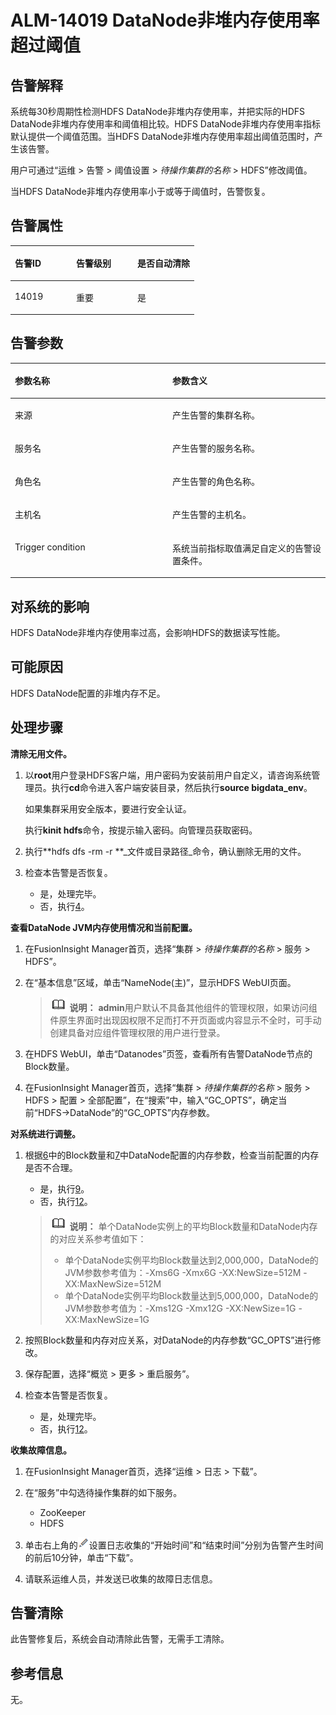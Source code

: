 # ALM-14019 DataNode非堆内存使用率超过阈值<a name="ALM-14019"></a>

## 告警解释<a name="section14450091"></a>

系统每30秒周期性检测HDFS DataNode非堆内存使用率，并把实际的HDFS DataNode非堆内存使用率和阈值相比较。HDFS DataNode非堆内存使用率指标默认提供一个阈值范围。当HDFS DataNode非堆内存使用率超出阈值范围时，产生该告警。

用户可通过“运维 \> 告警 \> 阈值设置 \>  _待操作集群的名称_  \> HDFS”修改阈值。

当HDFS DataNode非堆内存使用率小于或等于阈值时，告警恢复。

## 告警属性<a name="section62941962"></a>

<a name="table37860267"></a>
<table><thead align="left"><tr id="row53009842"><th class="cellrowborder" valign="top" width="33.33333333333333%" id="mcps1.1.4.1.1"><p id="p65938784"><a name="p65938784"></a><a name="p65938784"></a>告警ID</p>
</th>
<th class="cellrowborder" valign="top" width="33.33333333333333%" id="mcps1.1.4.1.2"><p id="p39441254"><a name="p39441254"></a><a name="p39441254"></a>告警级别</p>
</th>
<th class="cellrowborder" valign="top" width="33.33333333333333%" id="mcps1.1.4.1.3"><p id="p40625005"><a name="p40625005"></a><a name="p40625005"></a>是否自动清除</p>
</th>
</tr>
</thead>
<tbody><tr id="row2291100"><td class="cellrowborder" valign="top" width="33.33333333333333%" headers="mcps1.1.4.1.1 "><p id="p51361436"><a name="p51361436"></a><a name="p51361436"></a>14019</p>
</td>
<td class="cellrowborder" valign="top" width="33.33333333333333%" headers="mcps1.1.4.1.2 "><p id="p66635669"><a name="p66635669"></a><a name="p66635669"></a>重要</p>
</td>
<td class="cellrowborder" valign="top" width="33.33333333333333%" headers="mcps1.1.4.1.3 "><p id="p28780078"><a name="p28780078"></a><a name="p28780078"></a>是</p>
</td>
</tr>
</tbody>
</table>

## 告警参数<a name="section29606751"></a>

<a name="table49484943"></a>
<table><thead align="left"><tr id="row49376809"><th class="cellrowborder" valign="top" width="50%" id="mcps1.1.3.1.1"><p id="p40098603"><a name="p40098603"></a><a name="p40098603"></a>参数名称</p>
</th>
<th class="cellrowborder" valign="top" width="50%" id="mcps1.1.3.1.2"><p id="p26761434"><a name="p26761434"></a><a name="p26761434"></a>参数含义</p>
</th>
</tr>
</thead>
<tbody><tr id="row1661318515264"><td class="cellrowborder" valign="top" width="50%" headers="mcps1.1.3.1.1 "><p id="p156438591896"><a name="p156438591896"></a><a name="p156438591896"></a>来源</p>
</td>
<td class="cellrowborder" valign="top" width="50%" headers="mcps1.1.3.1.2 "><p id="p187931338134115"><a name="p187931338134115"></a><a name="p187931338134115"></a>产生告警的集群名称。</p>
</td>
</tr>
<tr id="row20192541"><td class="cellrowborder" valign="top" width="50%" headers="mcps1.1.3.1.1 "><p id="p65062640"><a name="p65062640"></a><a name="p65062640"></a>服务名</p>
</td>
<td class="cellrowborder" valign="top" width="50%" headers="mcps1.1.3.1.2 "><p id="p10367873"><a name="p10367873"></a><a name="p10367873"></a>产生告警的服务名称。</p>
</td>
</tr>
<tr id="row26201996"><td class="cellrowborder" valign="top" width="50%" headers="mcps1.1.3.1.1 "><p id="p35626567"><a name="p35626567"></a><a name="p35626567"></a>角色名</p>
</td>
<td class="cellrowborder" valign="top" width="50%" headers="mcps1.1.3.1.2 "><p id="p45499472"><a name="p45499472"></a><a name="p45499472"></a>产生告警的角色名称。</p>
</td>
</tr>
<tr id="row6842072"><td class="cellrowborder" valign="top" width="50%" headers="mcps1.1.3.1.1 "><p id="p51620924"><a name="p51620924"></a><a name="p51620924"></a>主机名</p>
</td>
<td class="cellrowborder" valign="top" width="50%" headers="mcps1.1.3.1.2 "><p id="p62118993"><a name="p62118993"></a><a name="p62118993"></a>产生告警的主机名。</p>
</td>
</tr>
<tr id="row22200031"><td class="cellrowborder" valign="top" width="50%" headers="mcps1.1.3.1.1 "><p id="p53372063"><a name="p53372063"></a><a name="p53372063"></a>Trigger condition</p>
</td>
<td class="cellrowborder" valign="top" width="50%" headers="mcps1.1.3.1.2 "><p id="p28169856"><a name="p28169856"></a><a name="p28169856"></a>系统当前指标取值满足自定义的告警设置条件。</p>
</td>
</tr>
</tbody>
</table>

## 对系统的影响<a name="section65134171"></a>

HDFS DataNode非堆内存使用率过高，会影响HDFS的数据读写性能。

## 可能原因<a name="section49336631"></a>

HDFS DataNode配置的非堆内存不足。

## 处理步骤<a name="section41376500"></a>

**清除无用文件。**

1.  以**root**用户登录HDFS客户端，用户密码为安装前用户自定义，请咨询系统管理员。执行**cd**命令进入客户端安装目录，然后执行**source bigdata\_env**。

    如果集群采用安全版本，要进行安全认证。

    执行**kinit hdfs**命令，按提示输入密码。向管理员获取密码。

2.  执行**hdfs dfs -rm -r **_文件或目录路径_命令，确认删除无用的文件。
3.  检查本告警是否恢复。
    -   是，处理完毕。
    -   否，执行[4](#li4041829095040)。


**查看DataNode JVM内存使用情况和当前配置。**

1.  <a name="li4041829095040"></a>在FusionInsight Manager首页，选择“集群 \>  _待操作集群的名称_  \> 服务 \> HDFS”。
2.  在“基本信息”区域，单击“NameNode\(主\)”，显示HDFS WebUI页面。

    >![](public_sys-resources/icon-note.gif) **说明：** 
    >**admin**用户默认不具备其他组件的管理权限，如果访问组件原生界面时出现因权限不足而打不开页面或内容显示不全时，可手动创建具备对应组件管理权限的用户进行登录。

3.  <a name="li5265602195040"></a>在HDFS WebUI，单击“Datanodes”页签，查看所有告警DataNode节点的Block数量。
4.  <a name="li3727934695040"></a>在FusionInsight Manager首页，选择“集群 \>  _待操作集群的名称_  \> 服务 \> HDFS \> 配置 \> 全部配置”，在“搜索”中，输入“GC\_OPTS”，确定当前“HDFS-\>DataNode”的“GC\_OPTS”内存参数。

**对系统进行调整。**

1.  根据[6](#li5265602195040)中的Block数量和[7](#li3727934695040)中DataNode配置的内存参数，检查当前配置的内存是否不合理。

    -   是，执行[9](#li521843995040)。
    -   否，执行[12](#li3777363695040)。

    >![](public_sys-resources/icon-note.gif) **说明：** 
    >单个DataNode实例上的平均Block数量和DataNode内存的对应关系参考值如下：
    >-   单个DataNode实例平均Block数量达到2,000,000，DataNode的JVM参数参考值为：-Xms6G -Xmx6G -XX:NewSize=512M -XX:MaxNewSize=512M
    >-   单个DataNode实例平均Block数量达到5,000,000，DataNode的JVM参数参考值为：-Xms12G -Xmx12G -XX:NewSize=1G -XX:MaxNewSize=1G

2.  <a name="li521843995040"></a>按照Block数量和内存对应关系，对DataNode的内存参数“GC\_OPTS”进行修改。
3.  保存配置，选择“概览 \> 更多 \> 重启服务”。
4.  检查本告警是否恢复。
    -   是，处理完毕。
    -   否，执行[12](#li3777363695040)。


**收集故障信息。**

1.  <a name="li3777363695040"></a>在FusionInsight Manager首页，选择“运维 \> 日志 \> 下载”。
2.  在“服务”中勾选待操作集群的如下服务。
    -   ZooKeeper
    -   HDFS

3.  单击右上角的![](figures/zh-cn_image_0263895589.png)设置日志收集的“开始时间”和“结束时间”分别为告警产生时间的前后10分钟，单击“下载”。
4.  请联系运维人员，并发送已收集的故障日志信息。

## 告警清除<a name="section169311343318"></a>

此告警修复后，系统会自动清除此告警，无需手工清除。

## 参考信息<a name="section36844188"></a>

无。

